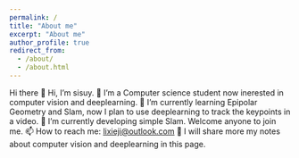 ```yaml
---
permalink: /
title: "About me"
excerpt: "About me"
author_profile: true
redirect_from: 
  - /about/
  - /about.html
---
```

Hi there 👋
Hi, I’m sisuy.
🔭 I’m a Computer science student now inerested in computer vision and deeplearning.
🌱 I’m currently learning Epipolar Geometry and Slam, now I plan to use deeplearning to track the keypoints in a video.
👯 I’m currently developing simple Slam. Welcome anyone to join me.
📫 How to reach me: lixieji@outlook.com
🥴 I will share more my notes about computer vision and deeplearning in this page.